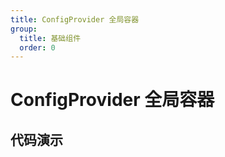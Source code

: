 ```yaml
---
title: ConfigProvider 全局容器
group:
  title: 基础组件
  order: 0
---
```


# ConfigProvider 全局容器

## 代码演示

<code src="./demos/basic.tsx" ></code>
